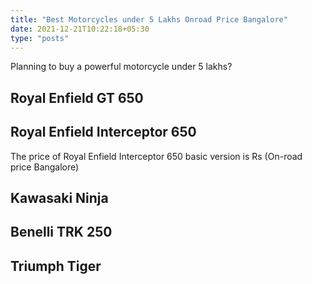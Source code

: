 ```yaml
---
title: "Best Motorcycles under 5 Lakhs Onroad Price Bangalore"
date: 2021-12-21T10:22:18+05:30
type: "posts"
---
```


Planning to buy a powerful motorcycle under 5 lakhs?

## Royal Enfield GT 650


## Royal Enfield Interceptor 650

The price of Royal Enfield Interceptor 650 basic version is Rs <param RoyalEnfield_Interceptor650_Default_OnRoad>    (On-road price Bangalore)

<param RoyalEnfield_Interceptor650_Default_OnRoad>

 
## Kawasaki Ninja


## Benelli TRK 250


## Triumph Tiger

